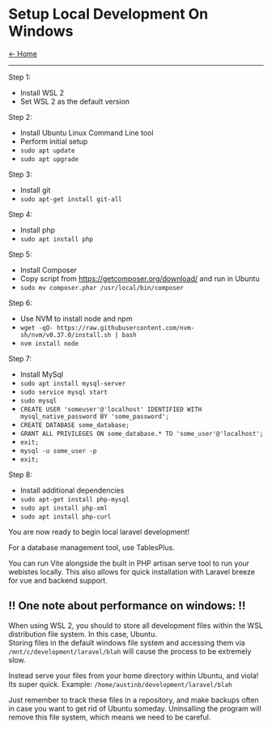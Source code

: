 # Setup Local Development On Windows

[&larr; Home](../README.md)

***

Step 1:  
* Install WSL 2
* Set WSL 2 as the default version

Step 2:  
* Install Ubuntu Linux Command Line tool
* Perform initial setup
* `sudo apt update`
* `sudo apt upgrade`

Step 3:  
* Install git
* `sudo apt-get install git-all`

Step 4:  
* Install php
* `sudo apt install php`

Step 5:  
* Install Composer
* Copy script from https://getcomposer.org/download/ and run in Ubuntu
* `sudo mv composer.phar /usr/local/bin/composer`

Step 6:  
* Use NVM to install node and npm
* `wget -qO- https://raw.githubusercontent.com/nvm-sh/nvm/v0.37.0/install.sh | bash`
* `nvm install node`

Step 7:  
* Install MySql
* `sudo apt install mysql-server`
* `sudo service mysql start`
* `sudo mysql`
* `CREATE USER 'someuser'@'localhost' IDENTIFIED WITH mysql_native_password BY 'some_password';`
* `CREATE DATABASE some_database;`
* `GRANT ALL PRIVILEGES ON some_database.* TO 'some_user'@'localhost';`
* `exit;`
* `mysql -u some_user -p`
* `exit;`

Step 8:
* Install additional dependencies
* `sudo apt-get install php-mysql`
* `sudo apt install php-xml`
* `sudo apt install php-curl`

You are now ready to begin local laravel development!  

For a database management tool, use TablesPlus.

You can run Vite alongside the built in PHP artisan serve tool to run your webistes locally. This also allows for quick installation with Laravel breeze for vue and backend support.  

## !! One note about performance on windows: !!  
When using WSL 2, you should to store all development files within the WSL distribution file system. In this case, Ubuntu.  
Storing files in the default windows file system and accessing them via `/mnt/c/development/laravel/blah` will cause the process to be extremely slow.  

Instead serve your files from your home directory within Ubuntu, and viola! Its super quick. Example: `/home/austinb/development/laravel/blah`  

Just remember to track these files in a repository, and make backups often in case you want to get rid of Ubuntu someday. Uninsalling the program will remove this file system, which means we need to be careful.
